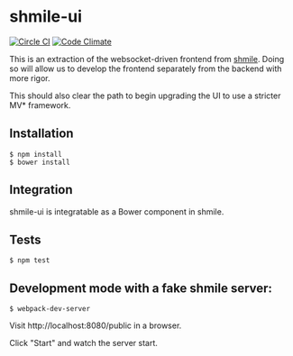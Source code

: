 shmile-ui
=========

[![Circle CI](https://circleci.com/gh/andrewhao/shmile-ui.svg?style=svg)](https://circleci.com/gh/andrewhao/shmile-ui)
[![Code Climate](https://codeclimate.com/github/andrewhao/shmile-ui/badges/gpa.svg)](https://codeclimate.com/github/andrewhao/shmile-ui)

This is an extraction of the websocket-driven frontend from [shmile](https://github.com/porkbuns/shmile). Doing so will allow us to develop the frontend separately from the backend with more rigor.

This should also clear the path to begin upgrading the UI to use a stricter MV* framework.

## Installation

    $ npm install
    $ bower install

## Integration

shmile-ui is integratable as a Bower component in shmile.

## Tests

    $ npm test

## Development mode with a fake shmile server:

    $ webpack-dev-server

Visit http://localhost:8080/public in a browser.

Click "Start" and watch the server start.
